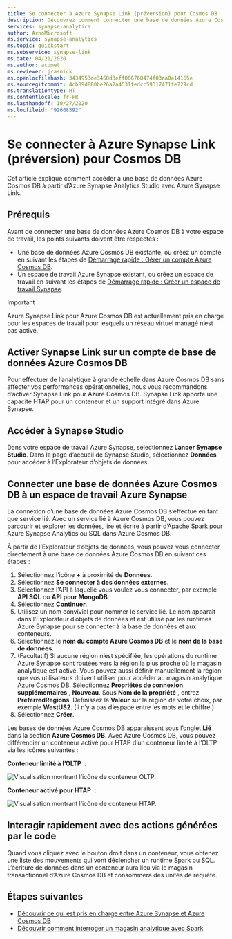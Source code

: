 ```yaml
---
title: Se connecter à Azure Synapse Link (préversion) pour Cosmos DB
description: Découvrez comment connecter une base de données Azure Cosmos DB à un espace de travail Azure Synapse avec Azure Synapse Link
services: synapse-analytics
author: ArnoMicrosoft
ms.service: synapse-analytics
ms.topic: quickstart
ms.subservice: synapse-link
ms.date: 04/21/2020
ms.author: acomet
ms.reviewer: jrasnick
ms.openlocfilehash: 3434953de3460d3eff066768474f03aa0e14165e
ms.sourcegitcommit: 4cb89d880be26a2a4531fedcc59317471fe729cd
ms.translationtype: HT
ms.contentlocale: fr-FR
ms.lasthandoff: 10/27/2020
ms.locfileid: "92668592"
---
```

# <a name="connect-to-azure-synapse-link-preview-for-azure-cosmos-db"></a>Se connecter à Azure Synapse Link (préversion) pour Cosmos DB

Cet article explique comment accéder à une base de données Azure Cosmos DB à partir d’Azure Synapse Analytics Studio avec Azure Synapse Link.

## <a name="prerequisites"></a>Prérequis

Avant de connecter une base de données Azure Cosmos DB à votre espace de travail, les points suivants doivent être respectés :

* Une base de données Azure Cosmos DB existante, ou créez un compte en suivant les étapes de [Démarrage rapide : Gérer un compte Azure Cosmos DB](https://docs.microsoft.com/azure/cosmos-db/how-to-manage-database-account).
* Un espace de travail Azure Synapse existant, ou créez un espace de travail en suivant les étapes de [Démarrage rapide : Créer un espace de travail Synapse](https://docs.microsoft.com/azure/synapse-analytics/quickstart-create-workspace).

> [!IMPORTANT]
> Azure Synapse Link pour Azure Cosmos DB est actuellement pris en charge pour les espaces de travail pour lesquels un réseau virtuel managé n’est pas activé.

## <a name="enable-synapse-link-on-an-azure-cosmos-db-database-account"></a>Activer Synapse Link sur un compte de base de données Azure Cosmos DB

Pour effectuer de l’analytique à grande échelle dans Azure Cosmos DB sans affecter vos performances opérationnelles, nous vous recommandons d’activer Synapse Link pour Azure Cosmos DB. Synapse Link apporte une capacité HTAP pour un conteneur et un support intégré dans Azure Synapse.

## <a name="go-to-synapse-studio"></a>Accéder à Synapse Studio

Dans votre espace de travail Azure Synapse, sélectionnez **Lancer Synapse Studio**. Dans la page d’accueil de Synapse Studio, sélectionnez **Données** pour accéder à l’Explorateur d’objets de données.

## <a name="connect-an-azure-cosmos-db-database-to-an-azure-synapse-workspace"></a>Connecter une base de données Azure Cosmos DB à un espace de travail Azure Synapse

La connexion d’une base de données Azure Cosmos DB s’effectue en tant que service lié. Avec un service lié à Azure Cosmos DB, vous pouvez parcourir et explorer les données, lire et écrire à partir d’Apache Spark pour Azure Synapse Analytics ou SQL dans Azure Cosmos DB.

À partir de l’Explorateur d’objets de données, vous pouvez vous connecter directement à une base de données Azure Cosmos DB en suivant ces étapes :

1. Sélectionnez l’icône **+** à proximité de **Données**.
1. Sélectionnez **Se connecter à des données externes**.
1. Sélectionnez l’API à laquelle vous voulez vous connecter, par exemple **API SQL** ou **API pour MongoDB**.
1. Sélectionnez **Continuer**.
1. Utilisez un nom convivial pour nommer le service lié. Le nom apparaît dans l’Explorateur d’objets de données et est utilisé par les runtimes Azure Synapse pour se connecter à la base de données et aux conteneurs.
1. Sélectionnez le **nom du compte Azure Cosmos DB** et le **nom de la base de données**.
1. (Facultatif) Si aucune région n’est spécifiée, les opérations du runtime Azure Synapse sont routées vers la région la plus proche où le magasin analytique est activé. Vous pouvez aussi définir manuellement la région que vos utilisateurs doivent utiliser pour accéder au magasin analytique Azure Cosmos DB. Sélectionnez **Propriétés de connexion supplémentaires** , **Nouveau**. Sous **Nom de la propriété** , entrez **PreferredRegions**. Définissez la **Valeur** sur la région de votre choix, par exemple **WestUS2**. (Il n’y a pas d’espace entre les mots et le chiffre.)
1. Sélectionnez **Créer**.

Les bases de données Azure Cosmos DB apparaissent sous l’onglet **Lié** dans la section **Azure Cosmos DB**. Avec Azure Cosmos DB, vous pouvez différencier un conteneur activé pour HTAP d’un conteneur limité à l’OLTP via les icônes suivantes :

**Conteneur limité à l’OLTP**  :

![Visualisation montrant l’icône de conteneur OLTP.](../media/quickstart-connect-synapse-link-cosmosdb/oltp-container.png)

**Conteneur activé pour HTAP**  :

![Visualisation montrant l’icône de conteneur HTAP.](../media/quickstart-connect-synapse-link-cosmosdb/htap-container.png)

## <a name="quickly-interact-with-code-generated-actions"></a>Interagir rapidement avec des actions générées par le code

Quand vous cliquez avec le bouton droit dans un conteneur, vous obtenez une liste des mouvements qui vont déclencher un runtime Spark ou SQL. L’écriture de données dans un conteneur aura lieu via le magasin transactionnel d’Azure Cosmos DB et consommera des unités de requête.  

## <a name="next-steps"></a>Étapes suivantes

* [Découvrir ce qui est pris en charge entre Azure Synapse et Azure Cosmos DB](./concept-synapse-link-cosmos-db-support.md)
* [Découvrir comment interroger un magasin analytique avec Spark](./how-to-query-analytical-store-spark.md)
